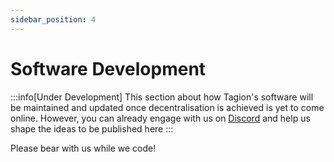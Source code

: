 ```yaml
---
sidebar_position: 4
---
```


# Software Development

:::info[Under Development]
This section about how Tagion's software  will be maintained and updated once decentralisation is achieved is yet to come online. 
However, you can already engage with us on [Discord](https://discord.gg/wE4AA64a) and help us shape the ideas to be published here
:::

Please bear with us while we code!
